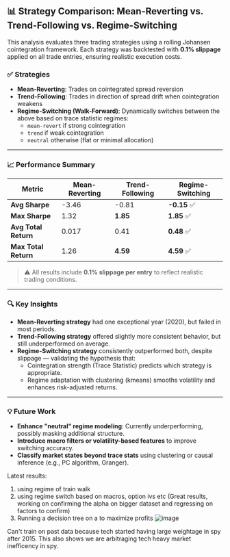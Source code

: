 ## 📊 Strategy Comparison: Mean-Reverting vs. Trend-Following vs. Regime-Switching

This analysis evaluates three trading strategies using a rolling Johansen cointegration framework. Each strategy was backtested with **0.1% slippage** applied on all trade entries, ensuring realistic execution costs.

### ✅ Strategies

- **Mean-Reverting**: Trades on cointegrated spread reversion
- **Trend-Following**: Trades in direction of spread drift when cointegration weakens
- **Regime-Switching (Walk-Forward)**: Dynamically switches between the above based on trace statistic regimes:
  - `mean-revert` if strong cointegration
  - `trend` if weak cointegration
  - `neutral` otherwise (flat or minimal allocation)

---

### 📈 Performance Summary

| Metric                | Mean-Reverting | Trend-Following | Regime-Switching |
|-----------------------|----------------|------------------|------------------|
| **Avg Sharpe**        | -3.46          | -0.81            | **-0.15** ✅     |
| **Max Sharpe**        | 1.32           | **1.85**         | **1.85** ✅     |
| **Avg Total Return**  | 0.017          | 0.41             | **0.48** ✅     |
| **Max Total Return**  | 1.26           | **4.59**         | **4.59** ✅     |

> ⚠️ All results include **0.1% slippage per entry** to reflect realistic trading conditions.

---

### 🔍 Key Insights

- **Mean-Reverting strategy** had one exceptional year (2020), but failed in most periods.
- **Trend-Following strategy** offered slightly more consistent behavior, but still underperformed on average.
- **Regime-Switching strategy** consistently outperformed both, despite slippage — validating the hypothesis that:
  - Cointegration strength (Trace Statistic) predicts which strategy is appropriate.
  - Regime adaptation with clustering (kmeans) smooths volatility and enhances risk-adjusted returns.

---

### 💡 Future Work

- **Enhance "neutral" regime modeling**: Currently underperforming, possibly masking additional structure.
- **Introduce macro filters or volatility-based features** to improve switching accuracy.
- **Classify market states beyond trace stats** using clustering or causal inference (e.g., PC algorithm, Granger).

Latest results:
1) using regime of train walk
2) using regime switch based on macros, option ivs etc (Great results, working on confirming the alpha on bigger dataset and regressing on factors to confirm)
3) Running a decision tree on a to maximize profits
![image](https://github.com/user-attachments/assets/30d4b022-5cde-45d6-9e47-d074202c0fae)


Can't train on past data because tech started having large weightage in spy after 2015.
This also shows we are arbitraging tech heavy market inefficency in spy.




